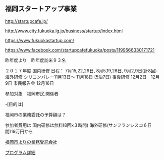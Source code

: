 ## 福岡スタートアップ事業

http://startupcafe.jp/

http://www.city.fukuoka.lg.jp/business/startup/index.html

https://www.fukuokastartup.com/

https://www.facebook.com/startupcafefukuoka/posts/1199566330171721


昨年度より　昨年度訪米９３名

２０１７年度
国内研修
日程： 7月15,22,29日, 8月5,19,26日, 9月2,9日(計8回)
海外研修
 シリコンバレー11月13日〜 11月18日 (5泊7日)
事後研修
12⽉2⽇　12⽉9⽇
市民報告会
12⽉16⽇


参加対象　福岡市民,関係者

-[目的は]

福岡市の業務委託の予算額は？

参加者費用は 国内研修は無料(8回x３時間)  海外研修(サンフランシスコ６日間)19万円から

[福岡市よりの業務受託会社](https://prtimes.jp/main/html/rd/p/000000007.000009089.html)

[プログラム詳細](https://github.com/fortunehill/fukuoka_tte_dokoyanen/blob/master/d9089-20170522-9014.pdf)
